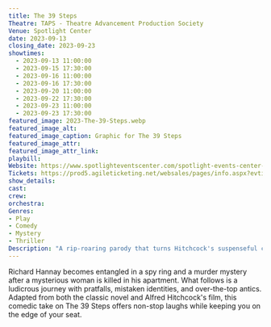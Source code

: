 ```yaml
---
title: The 39 Steps
Theatre: TAPS - Theatre Advancement Production Society
Venue: Spotlight Center
date: 2023-09-13
closing_date: 2023-09-23
showtimes:
  - 2023-09-13 11:00:00
  - 2023-09-15 17:30:00
  - 2023-09-16 11:00:00
  - 2023-09-16 17:30:00
  - 2023-09-20 11:00:00
  - 2023-09-22 17:30:00
  - 2023-09-23 11:00:00
  - 2023-09-23 17:30:00
featured_image: 2023-The-39-Steps.webp
featured_image_alt: 
featured_image_caption: Graphic for The 39 Steps
featured_image_attr: 
featured_image_attr_link: 
playbill:
Website: https://www.spotlighteventscenter.com/spotlight-events-center-events/live-performances
Tickets: https://prod5.agileticketing.net/websales/pages/info.aspx?evtinfo=315282~4fdd59c7-9110-4ffd-b8a6-d23e78529eda&epguid=48158bf0-1999-4cdd-91a8-db7c5f2d335f&
show_details: 
cast:
crew:
orchestra:
Genres:
- Play
- Comedy
- Mystery
- Thriller
Description: "A rip-roaring parody that turns Hitchcock's suspenseful classic into a comedic caper."
---
```

Richard Hannay becomes entangled in a spy ring and a murder mystery after a mysterious woman is killed in his apartment. What follows is a ludicrous journey with pratfalls, mistaken identities, and over-the-top antics. Adapted from both the classic novel and Alfred Hitchcock's film, this comedic take on The 39 Steps offers non-stop laughs while keeping you on the edge of your seat.

